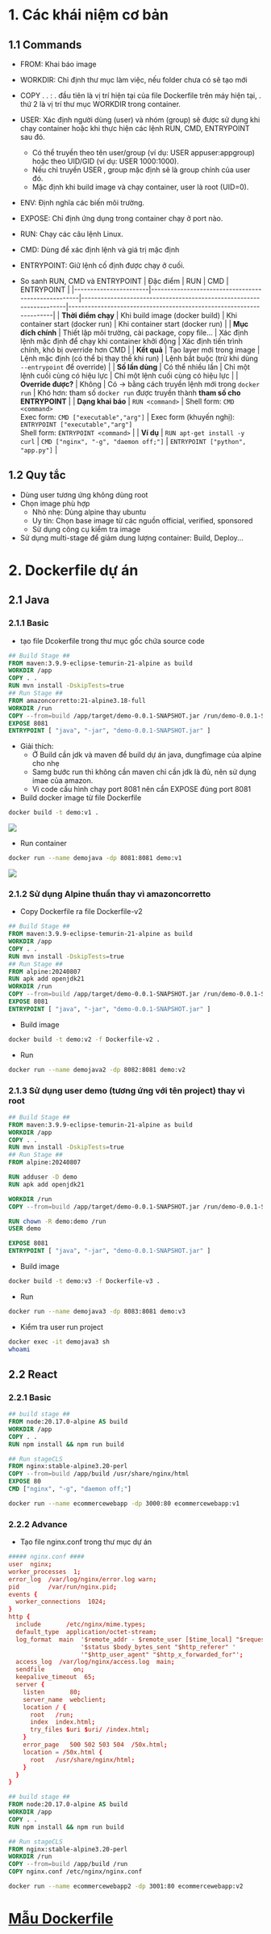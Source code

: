 # 1. Các khái niệm cơ bản

## 1.1 Commands

- FROM: Khai báo image
- WORKDIR: Chỉ định thư mục làm việc, nếu folder chưa có sẽ tạo mới
- COPY . . : . đầu tiên là vị trí hiện tại của file Dockerfile trên máy hiện tại, . thứ 2 là vị trí thư mục WORKDIR trong container.
- USER: Xác định người dùng (user) và nhóm (group) sẽ được sử dụng khi chạy container hoặc khi thực hiện các lệnh RUN, CMD, ENTRYPOINT sau đó.

  - Có thể truyền theo tên user/group (ví dụ: USER appuser:appgroup) hoặc theo UID/GID (ví dụ: USER 1000:1000).
  - Nếu chỉ truyền USER <user>, group mặc định sẽ là group chính của user đó.
  - Mặc định khi build image và chạy container, user là root (UID=0).

- ENV: Định nghĩa các biến môi trường.
- EXPOSE: Chỉ định ứng dụng trong container chạy ở port nào.
- RUN: Chạy các câu lệnh Linux.
- CMD: Dùng để xác định lệnh và giá trị mặc định
- ENTRYPOINT: Giữ lệnh cố định được chạy ở cuối.

- So sanh RUN, CMD và ENTRYPOINT
  | Đặc điểm | RUN | CMD | ENTRYPOINT |
  |-----------------------|----------------------------------------------------|---------------------------------------------------------------------|---------------------------------------------------------------------|
  | **Thời điểm chạy** | Khi build image (docker build) | Khi container start (docker run) | Khi container start (docker run) |
  | **Mục đích chính** | Thiết lập môi trường, cài package, copy file... | Xác định lệnh mặc định để chạy khi container khởi động | Xác định tiến trình chính, khó bị override hơn CMD |
  | **Kết quả** | Tạo layer mới trong image | Lệnh mặc định (có thể bị thay thế khi run) | Lệnh bắt buộc (trừ khi dùng `--entrypoint` để override) |
  | **Số lần dùng** | Có thể nhiều lần | Chỉ một lệnh cuối cùng có hiệu lực | Chỉ một lệnh cuối cùng có hiệu lực |
  | **Override được?** | Không | Có → bằng cách truyền lệnh mới trong `docker run` | Khó hơn: tham số `docker run` được truyền thành **tham số cho ENTRYPOINT** |
  | **Dạng khai báo** | `RUN <command>` | Shell form: `CMD <command>` <br> Exec form: `CMD ["executable","arg"]` | Exec form (khuyến nghị): `ENTRYPOINT ["executable","arg"]` <br> Shell form: `ENTRYPOINT <command>` |
  | **Ví dụ** | `RUN apt-get install -y curl` | `CMD ["nginx", "-g", "daemon off;"]` | `ENTRYPOINT ["python", "app.py"]` |

## 1.2 Quy tắc

- Dùng user tương ứng không dùng root
- Chọn image phù hợp
  - Nhỏ nhẹ: Dùng alpine thay ubuntu
  - Uy tín: Chọn base image từ các nguồn official, verified, sponsored
  - Sử dụng công cụ kiểm tra image
- Sử dụng multi-stage để giảm dung lượng container: Build, Deploy...

# 2. Dockerfile dự án

## 2.1 Java

### 2.1.1 Basic

- tạo file Dcokerfile trong thư mục gốc chứa source code

```Dockerfile
## Build Stage ##
FROM maven:3.9.9-eclipse-temurin-21-alpine as build
WORKDIR /app
COPY . .
RUN mvn install -DskipTests=true
## Run Stage ##
FROM amazoncorretto:21-alpine3.18-full
WORKDIR /run
COPY --from=build /app/target/demo-0.0.1-SNAPSHOT.jar /run/demo-0.0.1-SNAPSHOT.jar
EXPOSE 8081
ENTRYPOINT [ "java", "-jar", "demo-0.0.1-SNAPSHOT.jar" ]
```

- Giải thích:
  - Ở Build cần jdk và maven để build dự án java, dungfimage của alpine cho nhẹ
  - Samg bước run thì không cần maven chỉ cần jdk là đủ, nên sử dụng imae của amazon.
  - Vì code cấu hình chạy port 8081 nên cần EXPOSE đúng port 8081
- Build docker image từ file Dockerfile

```sh
docker build -t demo:v1 .
```

![](./image//1.png)

- Run container

```sh
docker run --name demojava -dp 8081:8081 demo:v1
```

![](./image/2.png)

### 2.1.2 Sử dụng Alpine thuần thay vì amazoncorretto

- Copy Dockerfile ra file Dockerfile-v2

```Dockerfile
## Build Stage ##
FROM maven:3.9.9-eclipse-temurin-21-alpine as build
WORKDIR /app
COPY . .
RUN mvn install -DskipTests=true
## Run Stage ##
FROM alpine:20240807
RUN apk add openjdk21
WORKDIR /run
COPY --from=build /app/target/demo-0.0.1-SNAPSHOT.jar /run/demo-0.0.1-SNAPSHOT.jar
EXPOSE 8081
ENTRYPOINT [ "java", "-jar", "demo-0.0.1-SNAPSHOT.jar" ]
```

- Build image

```sh
docker build -t demo:v2 -f Dockerfile-v2 .
```

- Run

```sh
docker run --name demojava2 -dp 8082:8081 demo:v2
```

### 2.1.3 Sử dụng user demo (tương ứng với tên project) thay vì root

```Dockerfile
## Build Stage ##
FROM maven:3.9.9-eclipse-temurin-21-alpine as build
WORKDIR /app
COPY . .
RUN mvn install -DskipTests=true
## Run Stage ##
FROM alpine:20240807

RUN adduser -D demo
RUN apk add openjdk21

WORKDIR /run
COPY --from=build /app/target/demo-0.0.1-SNAPSHOT.jar /run/demo-0.0.1-SNAPSHOT.jar

RUN chown -R demo:demo /run
USER demo

EXPOSE 8081
ENTRYPOINT [ "java", "-jar", "demo-0.0.1-SNAPSHOT.jar" ]
```

- Build image

```sh
docker build -t demo:v3 -f Dockerfile-v3 .
```

- Run

```sh
docker run --name demojava3 -dp 8083:8081 demo:v3
```

- Kiểm tra user run project

```sh
docker exec -it demojava3 sh
whoami
```

## 2.2 React

### 2.2.1 Basic

```Dockerfile
## build stage ##
FROM node:20.17.0-alpine AS build
WORKDIR /app
COPY . .
RUN npm install && npm run build

## Run stageCLS
FROM nginx:stable-alpine3.20-perl
COPY --from=build /app/build /usr/share/nginx/html
EXPOSE 80
CMD ["nginx", "-g", "daemon off;"]
```

```sh
docker run --name ecommercewebapp -dp 3000:80 ecommercewebapp:v1
```

### 2.2.2 Advance

- Tạo file nginx.conf trong thư mục dự án

```nginx.conf
##### nginx.conf ####
user  nginx;
worker_processes  1;
error_log  /var/log/nginx/error.log warn;
pid        /var/run/nginx.pid;
events {
  worker_connections  1024;
}
http {
  include       /etc/nginx/mime.types;
  default_type  application/octet-stream;
  log_format  main  '$remote_addr - $remote_user [$time_local] "$request" '
                    '$status $body_bytes_sent "$http_referer" '
                    '"$http_user_agent" "$http_x_forwarded_for"';
  access_log  /var/log/nginx/access.log  main;
  sendfile        on;
  keepalive_timeout  65;
  server {
    listen       80;
    server_name  webclient;
    location / {
      root   /run;
      index  index.html;
      try_files $uri $uri/ /index.html;
    }
    error_page   500 502 503 504  /50x.html;
    location = /50x.html {
      root   /usr/share/nginx/html;
    }
  }
}
```

```Dockerfile
## build stage ##
FROM node:20.17.0-alpine AS build
WORKDIR /app
COPY . .
RUN npm install && npm run build

## Run stageCLS
FROM nginx:stable-alpine3.20-perl
WORKDIR /run
COPY --from=build /app/build /run
COPY nginx.conf /etc/nginx/nginx.conf
```

```sh
docker run --name ecommercewebapp2 -dp 3001:80 ecommercewebapp:v2
```

# [Mẫu Dockerfile](https://elroydevops.tech/mau-dockerfile-cac-du-an/#Dockerfile_React)
